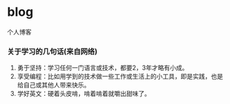 # blog
个人博客

### 关于学习的几句话(来自网络)
1. 勇于坚持：学习任何一门语言或技术，都要2，3年才略有小成。
2. 享受编程：比如用学到的技术做一些工作或生活上的小工具，即是实践，也是给自己或其他人带来快乐。
3. 学好英文：硬着头皮啃，啃着啃着就嚼出甜味了。
